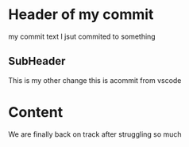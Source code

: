 # Header of my commit
my commit text
I jsut commited to something

## SubHeader
This is my other change
this is acommit from vscode

# Content
We are finally back on track after struggling so much
